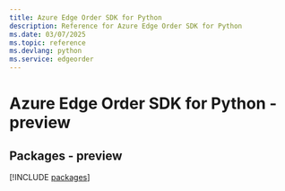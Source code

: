 ```yaml
---
title: Azure Edge Order SDK for Python
description: Reference for Azure Edge Order SDK for Python
ms.date: 03/07/2025
ms.topic: reference
ms.devlang: python
ms.service: edgeorder
---
```

# Azure Edge Order SDK for Python - preview
## Packages - preview
[!INCLUDE [packages](edge-order-index.md)]